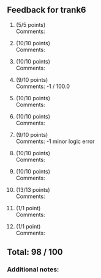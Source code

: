 ## Feedback for trank6

1. (5/5 points)  
   Comments: 

2. (10/10 points)  
   Comments: 

3. (10/10 points)  
   Comments: 

4. (9/10 points)  
   Comments: -1 / 100.0

5. (10/10 points)  
   Comments: 

6. (10/10 points)  
   Comments: 

7. (9/10 points)  
   Comments: -1 minor logic error

8. (10/10 points)  
   Comments: 

9. (10/10 points)  
   Comments: 

10. (13/13 points)  
   Comments: 

11. (1/1 point)  
   Comments: 

12. (1/1 point)  
   Comments: 

## Total: 98 / 100

### Additional notes:  


